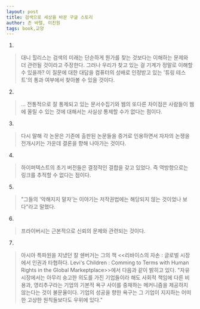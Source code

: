 ```yaml
---
layout: post
title: 검색으로 세상을 바꾼 구글 스토리
author: 존 바텔, 이진원
tags: book,교양
---
```


1. 
> 대니 힐리스는 검색의 미래는 단순하게 뭔가를 찾는 것보다는 이해하는 문제와 더 관련될 것이라고 주장한다. 그러나 우리가 찾고 있는 걸 기계가 정말로 이해할 수 있을까? 이 질문에 대한 대답을 컴퓨터의 성배로 인정받고 있는 '튜링 테스트'의 통과 여부에서 찾아볼 수 있을 것이다.

2. 
> ... 전통적으로 잘 통제되고 있는 문서수집기와 웹의 또다른 차이점은 사람들이 웹에 올릴 수 있는 것에 대해서는 사실상 통제할 수가 없다는 점이다.

3. 
> 다시 말해 각 논문은 기존에 출판된 논문들을 증거로 인용하면서 자자의 논쟁을 전개시키는 가운데 결론을 향해 나아가는 것이다.
 
4. 
> 하이퍼텍스트의 초기 버전들은 결정적인 결합을 갖고 있었다. 즉 역방향으로는 링크를 추적할 수 없다는 점이다.
 
5. 
> "그들의 '악해지지 말자'는 이야기는 저작권법에는 해당되지 않는 것이었나 보다"라고 말했다.
 
6. 
> 프라이버시는 근본적으로 신뢰의 문제와 관련되는 것이다.

7. 
> 아시아 특파원을 지냈던 칼 쉔버거는 그의 책 <<리바이스의 자손 : 글로벌 시장에서 인권과 타협하다. Levi's Children : Comming to Terms with Human Rights in the Global Markeptplace>>에서 다음과 같이 밝히고 있다. "자유시장에서는 아무리 숭고한 의도를 가진 기업들이라 해도 사회적 책임에 다른 비용과, 영리추구라는 기업의 기본적 욕구 사이를 중재하는 메커니즘을 제공하지 않는다는 것이 불문율이다. 기업의 성공을 향한 욕구는 그 기업이 지지하는 어떠한 고상한 원칙들보다도 우위에 있다."